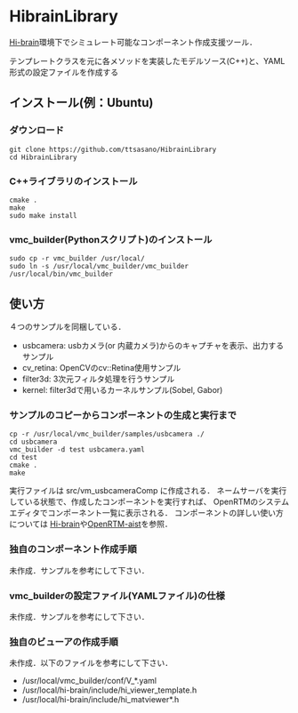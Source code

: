 # HibrainLibrary

[Hi-brain](http://hi-brain.org)環境下でシミュレート可能なコンポーネント作成支援ツール．

テンプレートクラスを元に各メソッドを実装したモデルソース(C++)と、YAML形式の設定ファイルを作成する


## インストール(例：Ubuntu)
### ダウンロード

	git clone https://github.com/ttsasano/HibrainLibrary
	cd HibrainLibrary

### C++ライブラリのインストール

	cmake .
	make
	sudo make install

### vmc_builder(Pythonスクリプト)のインストール

	sudo cp -r vmc_builder /usr/local/
	sudo ln -s /usr/local/vmc_builder/vmc_builder /usr/local/bin/vmc_builder
	
## 使い方
４つのサンプルを同梱している．

* usbcamera: usbカメラ(or 内蔵カメラ)からのキャプチャを表示、出力するサンプル
* cv_retina: OpenCVのcv::Retina使用サンプル
* filter3d: 3次元フィルタ処理を行うサンプル
* kernel: filter3dで用いるカーネルサンプル(Sobel, Gabor)

### サンプルのコピーからコンポーネントの生成と実行まで

	cp -r /usr/local/vmc_builder/samples/usbcamera ./
	cd usbcamera
	vmc_builder -d test usbcamera.yaml
	cd test
	cmake .
	make

実行ファイルは src/vm_usbcameraComp に作成される．
ネームサーバを実行している状態で、作成したコンポーネントを実行すれば、
OpenRTMのシステムエディタでコンポーネント一覧に表示される．
コンポーネントの詳しい使い方については
[Hi-brain](http://hi-brain.org)や[OpenRTM-aist](http://www.openrtm.org/openrtm/ja/)を参照．

### 独自のコンポーネント作成手順
未作成．サンプルを参考にして下さい．

### vmc_builderの設定ファイル(YAMLファイル)の仕様
未作成．サンプルを参考にして下さい．

### 独自のビューアの作成手順
未作成．以下のファイルを参考にして下さい．

* /usr/local/vmc_builder/conf/V_*.yaml
* /usr/local/hi-brain/include/hi_viewer_template.h
* /usr/local/hi-brain/include/hi_matviewer*.h
